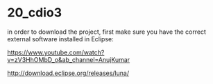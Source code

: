 # 20_cdio3

in order to download the project, first make sure you have the correct external software installed in Eclipse:

https://www.youtube.com/watch?v=zV3HhOMbD_o&ab_channel=AnujKumar

http://download.eclipse.org/releases/luna/
